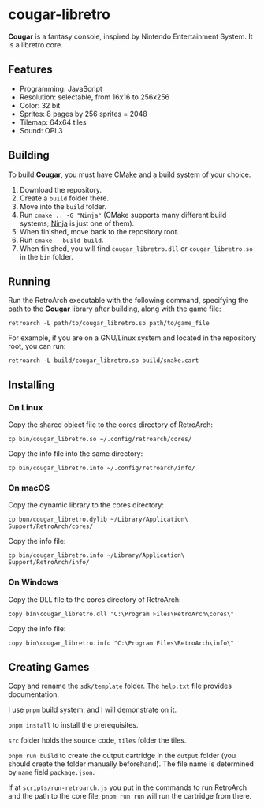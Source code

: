 # cougar-libretro

**Cougar** is a fantasy console, inspired by Nintendo Entertainment System. It is a libretro core.

## Features

* Programming: JavaScript
* Resolution: selectable, from 16x16 to 256x256
* Color: 32 bit
* Sprites: 8 pages by 256 sprites = 2048
* Tilemap: 64x64 tiles
* Sound: OPL3

## Building

To build **Cougar**, you must have [CMake](https://cmake.org) and a build system of your choice.

1. Download the repository.
2. Create a `build` folder there.
3. Move into the `build` folder.
4. Run `cmake .. -G "Ninja"` (CMake supports many different build systems; [Ninja](https://ninja-build.org) is just one of them).
5. When finished, move back to the repository root.
6. Run `cmake --build build`.
7. When finished, you will find `cougar_libretro.dll` or `cougar_libretro.so` in the `bin` folder.

## Running

Run the RetroArch executable with the following command, specifying the path to the **Cougar** library after building, along with the game file:

```
retroarch -L path/to/cougar_libretro.so path/to/game_file
```

For example, if you are on a GNU/Linux system and located in the repository root, you can run:

```
retroarch -L build/cougar_libretro.so build/snake.cart
```

## Installing

### On Linux

Copy the shared object file to the cores directory of RetroArch:

```
cp bin/cougar_libretro.so ~/.config/retroarch/cores/
```

Copy the info file into the same directory:

```
cp bin/cougar_libretro.info ~/.config/retroarch/info/
```

### On macOS

Copy the dynamic library to the cores directory:

```
cp bun/cougar_libretro.dylib ~/Library/Application\ Support/RetroArch/cores/
```

Copy the info file:

```
cp bin/cougar_libretro.info ~/Library/Application\ Support/RetroArch/info/
```

### On Windows

Copy the DLL file to the cores directory of RetroArch:

```
copy bin\cougar_libretro.dll "C:\Program Files\RetroArch\cores\"
```

Copy the info file:

```
copy bin\cougar_libretro.info "C:\Program Files\RetroArch\info\"
```

## Creating Games

Copy and rename the `sdk/template` folder. The `help.txt` file provides documentation.

I use `pnpm` build system, and I will demonstrate on it.

`pnpm install` to install the prerequisites.

`src` folder holds the source code, `tiles` folder the tiles.

`pnpm run build` to create the output cartridge in the `output` folder (you should create the folder manually beforehand). The file name is determined by `name` field  `package.json`.

If at `scripts/run-retroarch.js` you put in the commands to run RetroArch and the path to the core file, `pnpm run run` will run the cartridge from there.